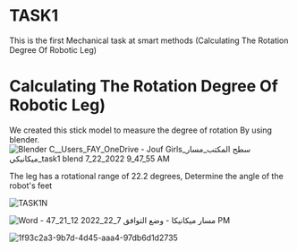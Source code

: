 # TASK1
This is the first Mechanical task at smart methods (Calculating The Rotation Degree Of Robotic Leg)
# Calculating The Rotation Degree Of Robotic Leg)
We created this stick model to measure the degree of rotation By using blender.
![Blender  C__Users_FAY_OneDrive - Jouf Girls_سطح المكتب_مسار ميكانيكي_task1 blend  7_22_2022 9_47_55 AM](https://user-images.githubusercontent.com/109483389/180408625-dd27c819-c3a6-4f3f-953d-724d44cef802.png)


The leg has a rotational range of 22.2 degrees,
Determine the angle of the robot's feet

![TASK1N](https://user-images.githubusercontent.com/109483389/180408038-2042b7c7-7da5-4cb2-bc55-4970b22d7ac3.jpg)



![Word‪ - مسار ميكانيكا  -  وضع التوافق 7_22_2022 12_21_47 PM](https://user-images.githubusercontent.com/109483389/180408804-60016711-70ee-470f-88b3-a8d829a76cc2.png)

![1f93c2a3-9b7d-4d45-aaa4-97db6d1d2735](https://user-images.githubusercontent.com/109483389/180412091-b41884cf-6288-44fb-99cc-050e7324583e.jpg)

